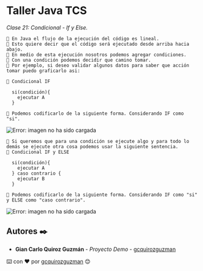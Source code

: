 # Taller Java TCS

_Clase 21: Condicional - If y Else._

```
📢 En Java el flujo de la ejecución del código es lineal.
📢 Esto quiere decir que el código será ejecutado desde arriba hacia abajo.
📢 En medio de esta ejecución nosotros podemos agregar condiciones.
📢 Con una condición podemos decidir que camino tomar.
📢 Por ejemplo, si deseo validar algunos datos para saber que acción tomar puedo graficarlo asi:
```

```
📢 Condicional IF

  si(condición){
    ejecutar A
  }

📢 Podemos codificarlo de la siguiente forma. Considerando IF como "si".

```

![Error: imagen no ha sido cargada](https://github.com/gcquirozguzman/java-tcs-202001/blob/Clase-21/imagenes/pagina_21_1.png)

```
📢 Si queremos que para una condición se ejecute algo y para todo lo demás se ejecute otra cosa podemos usar la siguiente sentencia.
📢 Condicional IF y ELSE
  
  si(condición){
    ejecutar A
  } caso contrario {
    ejecutar B
  }
  
📢 Podemos codificarlo de la siguiente forma. Considerando IF como "si" y ELSE como "caso contrario".

```

![Error: imagen no ha sido cargada](https://github.com/gcquirozguzman/java-tcs-202001/blob/Clase-21/imagenes/pagina_21_2.png)


## Autores ✒️

* **Gian Carlo Quiroz Guzmán** - *Proyecto Demo* - [gcquirozguzman](https://github.com/gcquirozguzman)



⌨️ con ❤️ por [gcquirozguzman](https://github.com/gcquirozguzman) 😊
